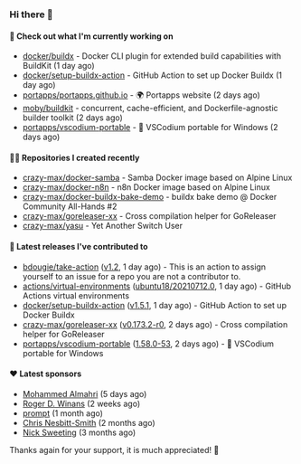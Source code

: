 ### Hi there 👋

#### 👷 Check out what I'm currently working on

- [docker/buildx](https://github.com/docker/buildx) - Docker CLI plugin for extended build capabilities with BuildKit (1 day ago)
- [docker/setup-buildx-action](https://github.com/docker/setup-buildx-action) - GitHub Action to set up Docker Buildx (1 day ago)
- [portapps/portapps.github.io](https://github.com/portapps/portapps.github.io) - 🌍 Portapps website (2 days ago)
- [moby/buildkit](https://github.com/moby/buildkit) - concurrent, cache-efficient, and Dockerfile-agnostic builder toolkit (2 days ago)
- [portapps/vscodium-portable](https://github.com/portapps/vscodium-portable) - 🚀 VSCodium portable for Windows (2 days ago)

#### 👨‍💻 Repositories I created recently

- [crazy-max/docker-samba](https://github.com/crazy-max/docker-samba) - Samba Docker image based on Alpine Linux
- [crazy-max/docker-n8n](https://github.com/crazy-max/docker-n8n) - n8n Docker image based on Alpine Linux
- [crazy-max/docker-buildx-bake-demo](https://github.com/crazy-max/docker-buildx-bake-demo) - buildx bake demo @ Docker Community All-Hands #2
- [crazy-max/goreleaser-xx](https://github.com/crazy-max/goreleaser-xx) - Cross compilation helper for GoReleaser
- [crazy-max/yasu](https://github.com/crazy-max/yasu) - Yet Another Switch User

#### 🚀 Latest releases I've contributed to

- [bdougie/take-action](https://github.com/bdougie/take-action) ([v1.2](https://github.com/bdougie/take-action/releases/tag/v1.2), 1 day ago) - This is an action to assign yourself to an issue for a repo you are not a contributor to.
- [actions/virtual-environments](https://github.com/actions/virtual-environments) ([ubuntu18/20210712.0](https://github.com/actions/virtual-environments/releases/tag/ubuntu18%2F20210712.0), 1 day ago) - GitHub Actions virtual environments
- [docker/setup-buildx-action](https://github.com/docker/setup-buildx-action) ([v1.5.1](https://github.com/docker/setup-buildx-action/releases/tag/v1.5.1), 1 day ago) - GitHub Action to set up Docker Buildx
- [crazy-max/goreleaser-xx](https://github.com/crazy-max/goreleaser-xx) ([v0.173.2-r0](https://github.com/crazy-max/goreleaser-xx/releases/tag/v0.173.2-r0), 2 days ago) - Cross compilation helper for GoReleaser
- [portapps/vscodium-portable](https://github.com/portapps/vscodium-portable) ([1.58.0-53](https://github.com/portapps/vscodium-portable/releases/tag/1.58.0-53), 2 days ago) - 🚀 VSCodium portable for Windows

#### ❤️ Latest sponsors
- [Mohammed Almahri](https://github.com/Qourat) (5 days ago)
- [Roger D. Winans](https://github.com/solvaholic) (2 weeks ago)
- [prompt](https://github.com/pr-mpt) (1 month ago)
- [Chris Nesbitt-Smith](https://github.com/chrisns) (2 months ago)
- [Nick Sweeting](https://github.com/pirate) (3 months ago)

Thanks again for your support, it is much appreciated! 🙏
